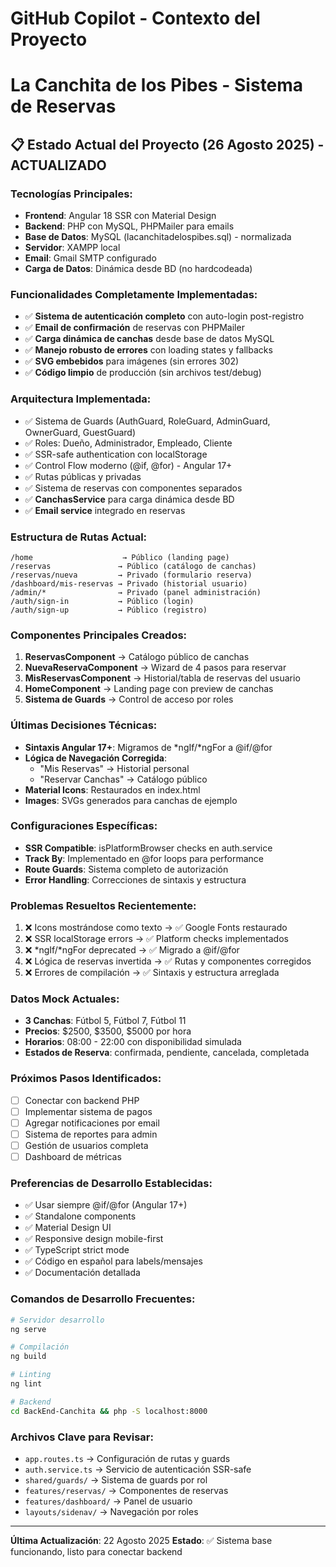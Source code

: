 # GitHub Copilot - Contexto del Proyecto
# La Canchita de los Pibes - Sistema de Reservas

## 📋 Estado Actual del Proyecto (26 Agosto 2025) - ACTUALIZADO

### Tecnologías Principales:
- **Frontend**: Angular 18 SSR con Material Design
- **Backend**: PHP con MySQL, PHPMailer para emails
- **Base de Datos**: MySQL (lacanchitadelospibes.sql) - normalizada
- **Servidor**: XAMPP local
- **Email**: Gmail SMTP configurado
- **Carga de Datos**: Dinámica desde BD (no hardcodeada)

### Funcionalidades Completamente Implementadas:
- ✅ **Sistema de autenticación completo** con auto-login post-registro
- ✅ **Email de confirmación** de reservas con PHPMailer
- ✅ **Carga dinámica de canchas** desde base de datos MySQL
- ✅ **Manejo robusto de errores** con loading states y fallbacks
- ✅ **SVG embebidos** para imágenes (sin errores 302)
- ✅ **Código limpio** de producción (sin archivos test/debug)

### Arquitectura Implementada:
- ✅ Sistema de Guards (AuthGuard, RoleGuard, AdminGuard, OwnerGuard, GuestGuard)
- ✅ Roles: Dueño, Administrador, Empleado, Cliente
- ✅ SSR-safe authentication con localStorage
- ✅ Control Flow moderno (@if, @for) - Angular 17+
- ✅ Rutas públicas y privadas
- ✅ Sistema de reservas con componentes separados
- ✅ **CanchasService** para carga dinámica desde BD
- ✅ **Email service** integrado en reservas

### Estructura de Rutas Actual:
```
/home                    → Público (landing page)
/reservas               → Público (catálogo de canchas) 
/reservas/nueva         → Privado (formulario reserva)
/dashboard/mis-reservas → Privado (historial usuario)
/admin/*                → Privado (panel administración)
/auth/sign-in           → Público (login)
/auth/sign-up           → Público (registro)
```

### Componentes Principales Creados:
1. **ReservasComponent** → Catálogo público de canchas
2. **NuevaReservaComponent** → Wizard de 4 pasos para reservar
3. **MisReservasComponent** → Historial/tabla de reservas del usuario
4. **HomeComponent** → Landing page con preview de canchas
5. **Sistema de Guards** → Control de acceso por roles

### Últimas Decisiones Técnicas:
- **Sintaxis Angular 17+**: Migramos de *ngIf/*ngFor a @if/@for
- **Lógica de Navegación Corregida**: 
  - "Mis Reservas" → Historial personal
  - "Reservar Canchas" → Catálogo público
- **Material Icons**: Restaurados en index.html
- **Images**: SVGs generados para canchas de ejemplo

### Configuraciones Específicas:
- **SSR Compatible**: isPlatformBrowser checks en auth.service
- **Track By**: Implementado en @for loops para performance
- **Route Guards**: Sistema completo de autorización
- **Error Handling**: Correcciones de sintaxis y estructura

### Problemas Resueltos Recientemente:
1. ❌ Icons mostrándose como texto → ✅ Google Fonts restaurado
2. ❌ SSR localStorage errors → ✅ Platform checks implementados  
3. ❌ *ngIf/*ngFor deprecated → ✅ Migrado a @if/@for
4. ❌ Lógica de reservas invertida → ✅ Rutas y componentes corregidos
5. ❌ Errores de compilación → ✅ Sintaxis y estructura arreglada

### Datos Mock Actuales:
- **3 Canchas**: Fútbol 5, Fútbol 7, Fútbol 11
- **Precios**: $2500, $3500, $5000 por hora
- **Horarios**: 08:00 - 22:00 con disponibilidad simulada
- **Estados de Reserva**: confirmada, pendiente, cancelada, completada

### Próximos Pasos Identificados:
- [ ] Conectar con backend PHP
- [ ] Implementar sistema de pagos
- [ ] Agregar notificaciones por email
- [ ] Sistema de reportes para admin
- [ ] Gestión de usuarios completa
- [ ] Dashboard de métricas

### Preferencias de Desarrollo Establecidas:
- ✅ Usar siempre @if/@for (Angular 17+)
- ✅ Standalone components
- ✅ Material Design UI
- ✅ Responsive design mobile-first
- ✅ TypeScript strict mode
- ✅ Código en español para labels/mensajes
- ✅ Documentación detallada

### Comandos de Desarrollo Frecuentes:
```bash
# Servidor desarrollo
ng serve

# Compilación
ng build

# Linting
ng lint

# Backend
cd BackEnd-Canchita && php -S localhost:8000
```

### Archivos Clave para Revisar:
- `app.routes.ts` → Configuración de rutas y guards
- `auth.service.ts` → Servicio de autenticación SSR-safe
- `shared/guards/` → Sistema de guards por rol
- `features/reservas/` → Componentes de reservas
- `features/dashboard/` → Panel de usuario
- `layouts/sidenav/` → Navegación por roles

---
**Última Actualización**: 22 Agosto 2025
**Estado**: ✅ Sistema base funcionando, listo para conectar backend
